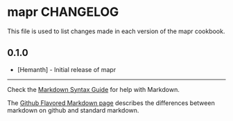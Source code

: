 # mapr CHANGELOG

This file is used to list changes made in each version of the mapr cookbook.

## 0.1.0
- [Hemanth] - Initial release of mapr

- - -
Check the [Markdown Syntax Guide](http://daringfireball.net/projects/markdown/syntax) for help with Markdown.

The [Github Flavored Markdown page](http://github.github.com/github-flavored-markdown/) describes the differences between markdown on github and standard markdown.
